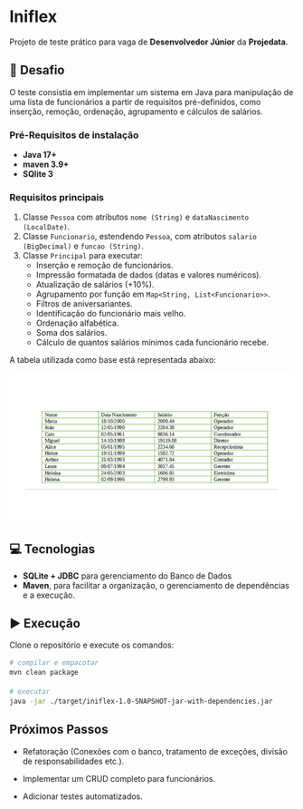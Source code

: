 # Iniflex  
Projeto de teste prático para vaga de **Desenvolvedor Júnior** da **Projedata**.  

## 📌 Desafio  

O teste consistia em implementar um sistema em Java para manipulação de uma lista de funcionários a partir de requisitos pré-definidos, como inserção, remoção, ordenação, agrupamento e cálculos de salários.  
### Pré-Requisitos de instalação
- **Java 17+**
- **maven 3.9+**
- **SQlite 3**

### Requisitos principais
1. Classe `Pessoa` com atributos `nome (String)` e `dataNascimento (LocalDate)`.  
2. Classe `Funcionario`, estendendo `Pessoa`, com atributos `salario (BigDecimal)` e `funcao (String)`.  
3. Classe `Principal` para executar:  
   - Inserção e remoção de funcionários.  
   - Impressão formatada de dados (datas e valores numéricos).  
   - Atualização de salários (+10%).  
   - Agrupamento por função em `Map<String, List<Funcionario>>`.  
   - Filtros de aniversariantes.  
   - Identificação do funcionário mais velho.  
   - Ordenação alfabética.  
   - Soma dos salários.  
   - Cálculo de quantos salários mínimos cada funcionário recebe.  

A tabela utilizada como base está representada abaixo:  

![Tabela de funcionários](dados.png)  

## 💻 Tecnologias  

- **SQLite + JDBC** para gerenciamento do Banco de Dados 
- **Maven**, para facilitar a organização, o gerenciamento de dependências e a execução.  



## ▶️ Execução  

Clone o repositório e execute os comandos:  

```bash
# compilar e empacotar
mvn clean package  

# executar
java -jar ./target/iniflex-1.0-SNAPSHOT-jar-with-dependencies.jar 

```
## Próximos Passos
- Refatoração (Conexões com o banco, tratamento de exceções, divisão de responsabilidades etc.).

- Implementar um CRUD completo para funcionários.

- Adicionar testes automatizados.

